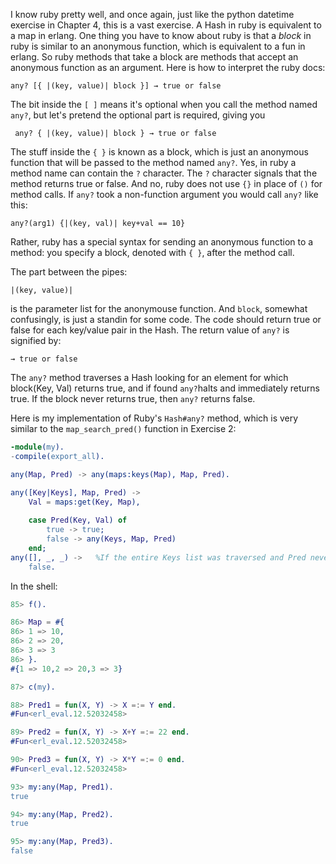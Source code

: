 I know ruby pretty well, and once again, just like the python datetime exercise in Chapter 4, this is a vast exercise. A Hash in ruby is equivalent to a map in erlang.  One thing you have to know about ruby is that a *block* in ruby is similar to an anonymous function, which is equivalent to a fun in erlang.  So ruby methods that take a block are methods that accept an anonymous function as an argument.  Here is how to interpret the ruby docs:

    any? [{ |(key, value)| block }] → true or false 
    
The bit inside the `[ ]` means it's optional when you call the method named `any?`, but let's pretend the optional part is required, giving you
 
     any? { |(key, value)| block } → true or false 
     
The stuff inside the `{ }` is known as a block, which is just an anonymous function that will be passed to the method named `any?`.  Yes, in ruby a method name can contain the `?` character.  The `?` character signals that the method returns true or false.  And no, ruby does not use `{}` in place of `()` for method calls.  If `any?` took a non-function argument you would call `any?` like this:

    any?(arg1) {|(key, val)| key+val == 10}
    
Rather, ruby has a special syntax for sending an anonymous function to a method: you specify a block, denoted with `{ }`, after the method call.
    
The part between the pipes:

    |(key, value)|
    
is the parameter list for the anonymouse function. And `block`, somewhat confusingly, is just a standin for some code. The code should return true or false for each key/value pair in the Hash.  The return value of `any?` is signified by:

    → true or false 

The `any?` method traverses a Hash looking for an element for which block(Key, Val) returns true, and if found `any?`halts and immediately returns true.  If the block never returns true, then `any?` returns false.

Here is my implementation of Ruby's `Hash#any?` method, which is very similar to the `map_search_pred()` function in Exercise 2:

```erlang
-module(my).
-compile(export_all).

any(Map, Pred) -> any(maps:keys(Map), Map, Pred).

any([Key|Keys], Map, Pred) ->
    Val = maps:get(Key, Map),
    
    case Pred(Key, Val) of
        true -> true;
        false -> any(Keys, Map, Pred)
    end;
any([], _, _) ->   %If the entire Keys list was traversed and Pred never returned true, return false.
    false.
```

In the shell:

```erlang
85> f().

86> Map = #{                            
86> 1 => 10,
86> 2 => 20,
86> 3 => 3 
86> }.
#{1 => 10,2 => 20,3 => 3}

87> c(my).

88> Pred1 = fun(X, Y) -> X =:= Y end.   
#Fun<erl_eval.12.52032458>

89> Pred2 = fun(X, Y) -> X+Y =:= 22 end.
#Fun<erl_eval.12.52032458>

90> Pred3 = fun(X, Y) -> X*Y =:= 0 end. 
#Fun<erl_eval.12.52032458>

93> my:any(Map, Pred1).                 
true

94> my:any(Map, Pred2).
true

95> my:any(Map, Pred3).
false
```



